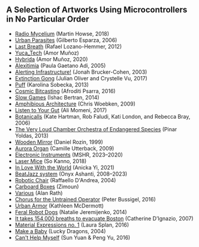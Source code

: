 ## A Selection of Artworks Using Microcontrollers in No Particular Order

- [Radio Mycelium](http://1010.co.uk/org/radiomycelium.html) (Martin Howse, 2018)
- [Urban Parasites](https://gilbertoesparza.net/portfolio/parasitos-urbanos/) (Gilberto Esparza, 2006)
- [Last Breath](https://www.lozano-hemmer.com/last_breath.php) (Rafael Lozano-Hemmer, 2012)
- [Yuca_Tech](https://amormunoz.net/wp-content/uploads/2022/02/PORTFOLIO-2021.pdf) (Amor Muñoz)
- [Hybrida](https://amormunoz.net/wp-content/uploads/2022/02/PORTFOLIO-2021.pdf) (Amor Muñoz, 2020)
- [Alexitimia](https://static1.squarespace.com/static/62c85c54112ed547c23c0e3b/t/63cbd1fd7d73700b4ddd124b/1674301978779/PGA_Alexitimia.pdf) (Paula Gaetano Adi, 2005)
- [Alerting Infrastructure!](http://www.coin-operated.com/2010/05/09/alerting-infrastructure-2003/) (Jonah Brucker-Cohen, 2003)
- [Extinction Gong](https://julianoliver.com/projects/extinction-gong/) (Julian Oliver and Crystelle Vu, 2017)
- [Puff](http://cargocollective.com/karolinasobecka/filter/matterOfAir/Puff) (Karolina Sobecka, 2013)
- [Cosmic Bitcasting](http://afroditipsarra.com/index.php?/older-projects/cosmic-bitcasting/) (Afroditi Psarra, 2016)
- [Slow Games](http://www.ishback.com/slowgames/index.html) (Ishac Bertran, 2014)
- [Amphibious Architecture](https://chriswoebken.com/Amphibious-Architecture) (Chris Woebken, 2009)
- [Listen to Your Gut](https://alimomeni.net/gutwise) (Ali Momeni, 2017)
- [Botanicalls](http://www.katehartman.com/projects/botanicalls/) (Kate Hartman, Rob Faludi, Kati London, and Rebecca Bray, 2006)
- [The Very Loud Chamber Orchestra of Endangered Species](https://www.pinaryoldas.info/WORK/The-Very-Loud-Chamber-Orchestra-of-Endangered-Species-2013) (Pinar Yoldas, 2013)
- [Wooden Mirror](https://www.smoothware.com/danny/woodenmirror.html) (Daniel Rozin, 1999)
- [Aurora Organ](https://camilleutterback.com/projects/aurora-organ/) (Camille Utterback, 2009)
- [Electronic Instruments](https://mshr.info/MSHRinstruments) (MSHR, 2023–2020)
- [Laser Mice](https://www.kanno.so/project/lasermice) (So Kanno, 2018)
- [In Love With the World](https://www.anickayistudio.biz/exhibitions/in-love-with-the-world) (Anicka Yi, 2021)
- [BeatJazz system](https://www.youtube.com/user/onyxashanti) (Onyx Ashanti, 2008–2023)
- [Robotic Chair](https://raffaello.name/projects/robotic-chair/) (Raffaello D'Andrea, 2004)
- [Carboard Boxes](https://www.zimoun.net) (Zimoun)
- [Various](https://alanrath.org) (Alan Rath)
- [Chorus for the Untrained Operator](https://www.triangleline.com/chorus) (Peter Bussigel, 2016)
- [Urban Armor](https://urbanarmor.org) (Kathleen McDermott) 
- [Feral Robot Dogs](https://www.google.com/search?q=Natalie+Jeremijenko+robots) (Natalie Jeremijenko, 2014)
- [It takes 154,000 breaths to evacuate Boston](http://www.kanarinka.com/project/it-takes-154000-breaths-to-evacuate-boston/#:~:text=kanarinka%20ran%20the%20entire%20evacuation,tens%20of%20thousands%20of%20breaths%20.) (Catherine D’Ignazio, 2007)
- [Material Expressions no. 1](https://www.laurasplan.com/projects/material-expressions-1) (Laura Splan, 2016)
- [Make a Baby](https://luckydragons.org/category/make-a-baby/) (Lucky Dragons, 2004)
- [Can't Help Myself](https://www.guggenheim.org/teaching-materials/teaching-modern-and-contemporary-asian-art/sun-yuan-孙-原-and-peng-yu-彭-禹) (Sun Yuan & Peng Yu, 2016)





<!-- https://www.pinterest.com/annlepore/physical-computing/ -->


